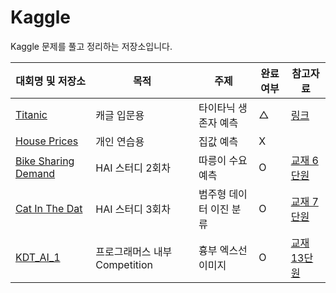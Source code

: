 # Kaggle
Kaggle 문제를 풀고 정리하는 저장소입니다. 

|대회명 및 저장소|목적|주제|완료여부|참고자료|
|------|---|---|---|---|
|[Titanic](https://www.kaggle.com/c/titanic)|캐글 입문용|타이타닉 생존자 예측|△|[링크](https://computer-science-student.tistory.com/113)|
|[House Prices](https://www.kaggle.com/competitions/house-prices-advanced-regression-techniques)|개인 연습용|집값 예측|X||
|[Bike Sharing Demand](https://www.kaggle.com/competitions/bike-sharing-demand)|HAI 스터디 2회차|따릉이 수요 예측|O|[교재 6단원](https://github.com/BaekKyunShin/musthave_mldl_problem_solving_strategy)|
|[Cat In The Dat](https://www.kaggle.com/competitions/cat-in-the-dat)|HAI 스터디 3회차| 범주형 데이터 이진 분류 |O|[교재 7단원](https://github.com/BaekKyunShin/musthave_mldl_problem_solving_strategy)|
|[KDT_AI_1](https://www.kaggle.com/competitions/kdtai-1)|프로그래머스 내부 Competition| 흉부 엑스선 이미지|O|[교재13단원](https://github.com/BaekKyunShin/musthave_mldl_problem_solving_strategy)|
